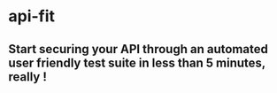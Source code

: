 # api-fit
## Start securing your API through an automated user friendly test suite in less than 5 minutes, really !
